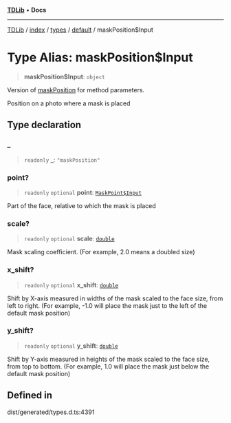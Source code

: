 [**TDLib**](../../../../../../README.md) • **Docs**

***

[TDLib](../../../../../../modules.md) / [index](../../../../../README.md) / [types](../../../README.md) / [default](../README.md) / maskPosition$Input

# Type Alias: maskPosition$Input

> **maskPosition$Input**: `object`

Version of [maskPosition](maskPosition.md) for method parameters.

Position on a photo where a mask is placed

## Type declaration

### \_

> `readonly` **\_**: `"maskPosition"`

### point?

> `readonly` `optional` **point**: [`MaskPoint$Input`](MaskPoint$Input.md)

Part of the face, relative to which the mask is placed

### scale?

> `readonly` `optional` **scale**: [`double`](double.md)

Mask scaling coefficient. (For example, 2.0 means a doubled size)

### x\_shift?

> `readonly` `optional` **x\_shift**: [`double`](double.md)

Shift by X-axis measured in widths of the mask scaled to the face size, from left to right. (For example, -1.0 will place the mask just to the left of the default mask position)

### y\_shift?

> `readonly` `optional` **y\_shift**: [`double`](double.md)

Shift by Y-axis measured in heights of the mask scaled to the face size, from top to bottom. (For example, 1.0 will place the mask just below the default mask position)

## Defined in

dist/generated/types.d.ts:4391
